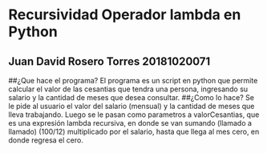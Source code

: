 # Recursividad Operador lambda en Python
## Juan David Rosero Torres 20181020071
##¿Que hace el programa?
El programa es un script en python que permite calcular el valor de las cesantias que tendra una persona, ingresando su salario y la cantidad de meses que desea consultar.
##¿Como lo hace?
Se le pide al usuario el valor del salario (mensual) y la cantidad de meses que lleva trabajando. Luego se le pasan como parametros a valorCesantias, que es una expresión lambda recursiva, en donde se van sumando (llamado a llamado) (100/12) multiplicado por el salario, hasta que llega al mes cero, en donde regresa el cero.

